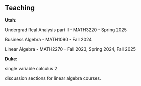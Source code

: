 ## Teaching

**Utah:**

Undergrad Real Analysis part II - MATH3220 - Spring 2025

Business Algebra - MATH1090 - Fall 2024

Linear Algebra - MATH2270 - Fall 2023, Spring 2024, Fall 2025

**Duke:**

single variable calculus 2 

discussion sections for linear algebra courses.

<!---<iframe src="https://drive.google.com/file/d/19brn9J8vws0Az5qpR-q8xS5QWk8rXn53/preview" width="640" height="480" allow="autoplay"></iframe>--->
